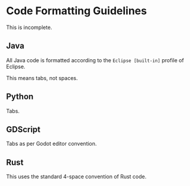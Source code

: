 # Code Formatting Guidelines

This is incomplete.

## Java

All Java code is formatted according to the `Eclipse [built-in]` profile of Eclipse.

This means tabs, not spaces.

## Python

Tabs.

## GDScript

Tabs as per Godot editor convention.

## Rust

This uses the standard 4-space convention of Rust code.
